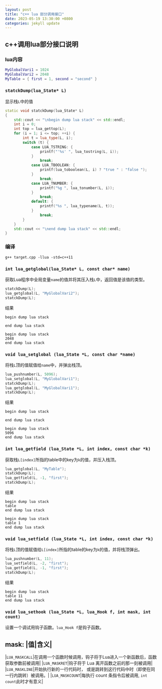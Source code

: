 ```yaml
---
layout: post
title: "c++ lua 部分调用接口"
date: 2023-05-19 13:30:00 +0800
categories: jekyll update
---
```


## c++调用lua部分接口说明

### lua内容

```lua
MyGlobalVari1 = 1024
MyGlobalVari2 = 2048
MyTable = { first = 1, second = "second" }
```

### `statckDump(lua_State* L)`

显示栈`L`中的值

```c++
static void statckDump(lua_State* L)
{
    std::cout << "\nbegin dump lua stack" << std::endl;
    int i = 0;
    int top = lua_gettop(L);
    for (i = 1; i <= top; ++i) {
        int t = lua_type(L, i);
        switch (t) {
            case LUA_TSTRING: {
                printf("'%s' ", lua_tostring(L, i));
            }
                break;
            case LUA_TBOOLEAN: {
                printf(lua_toboolean(L, i) ? "true " : "false ");
            }
                break;
            case LUA_TNUMBER: {
                printf("%g ", lua_tonumber(L, i));
            }
                break;
            default: {
                printf("%s ", lua_typename(L, t));
            }
                break;
        }
    }
    std::cout << "\nend dump lua stack" << std::endl;
}
```

### 编译

```
g++ target.cpp -llua -std=c++11
```

### `int lua_getglobal(lua_State* L, const char* name)`

获取Lua程序中全局变量`name`的值并将其压入栈`L`中，返回值是该值的类型。

```c++
statckDump(L);
lua_getglobal(L, "MyGlobalVari2");
statckDump(L);
```

结果
```
begin dump lua stack

end dump lua stack

begin dump lua stack
2048 
end dump lua stack
```

### `void lua_setglobal (lua_State *L, const char *name)`

将栈`L`顶的值赋值给`name`中，并弹出栈顶。

```c++
lua_pushnumber(L, 5096);
lua_setglobal(L, "MyGlobalVari1");
statckDump(L);
lua_getglobal(L, "MyGlobalVari1");
statckDump(L);
```

结果
```
begin dump lua stack

end dump lua stack

begin dump lua stack
5096 
end dump lua stack
```

### `int lua_getfield (lua_State *L, int index, const char *k)`

获取栈`L[index]`所指的table中的key为`k`的值，并压入栈顶。

```c++
lua_getglobal(L, "MyTable");
statckDump(L);
lua_getfield(L, -1, "first");
statckDump(L);
```

结果
```
begin dump lua stack
table 
end dump lua stack

begin dump lua stack
table 1 
end dump lua stack
```

### `void lua_setfield (lua_State *L, int index, const char *k)`

将栈`L`顶的值赋值给`L[index]`所指的table的key为`k`的值，并将栈顶弹出。

```c++
lua_pushnumber(L, 11);
lua_setfield(L, -2, "first");
lua_getfield(L, -1, "first");
statckDump(L);
```

结果
```
begin dump lua stack
table 11 
end dump lua stack
```

### `void lua_sethook (lua_State *L, lua_Hook f, int mask, int count)`

设置一个调试用钩子函数。`lua_Hook f`是钩子函数。

mask:
|值|含义|
--
|`LUA_MASKCALL`|在调用一个函数时候调用，钩子将于Lua进入一个新函数后，函数获取参数前被调用|
|`LUA_MASKRET`|钩子将于 Lua 离开函数之前的那一刻被调用|
|`LUA_MASKLINE`|开始执行新的一行代码时， 或是跳转到这行代码中时（即使在同一行内跳转）被调用。|
|`LUA_MASKCOUNT`|每执行 count 条指令后被调用, `int count`此时才有意义|
